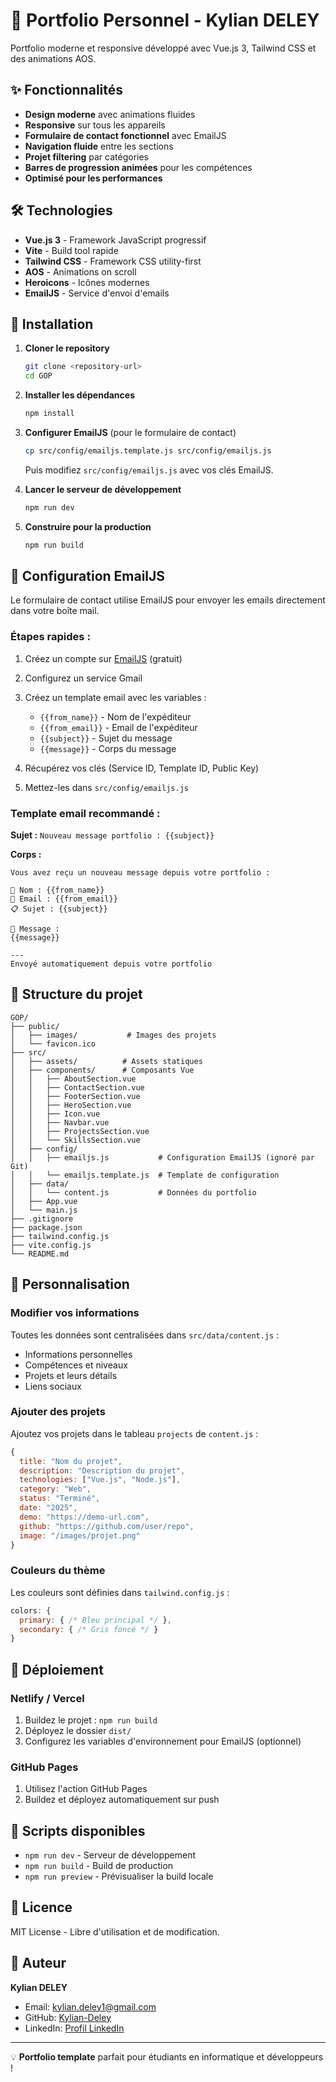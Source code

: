 # 🚀 Portfolio Personnel - Kylian DELEY

Portfolio moderne et responsive développé avec Vue.js 3, Tailwind CSS et des animations AOS.

## ✨ Fonctionnalités

- **Design moderne** avec animations fluides
- **Responsive** sur tous les appareils
- **Formulaire de contact fonctionnel** avec EmailJS
- **Navigation fluide** entre les sections
- **Projet filtering** par catégories
- **Barres de progression animées** pour les compétences
- **Optimisé pour les performances**

## 🛠️ Technologies

- **Vue.js 3** - Framework JavaScript progressif
- **Vite** - Build tool rapide
- **Tailwind CSS** - Framework CSS utility-first
- **AOS** - Animations on scroll
- **Heroicons** - Icônes modernes
- **EmailJS** - Service d'envoi d'emails

## 🚀 Installation

1. **Cloner le repository**
   ```bash
   git clone <repository-url>
   cd GOP
   ```

2. **Installer les dépendances**
   ```bash
   npm install
   ```

3. **Configurer EmailJS** (pour le formulaire de contact)
   ```bash
   cp src/config/emailjs.template.js src/config/emailjs.js
   ```
   Puis modifiez `src/config/emailjs.js` avec vos clés EmailJS.

4. **Lancer le serveur de développement**
   ```bash
   npm run dev
   ```

5. **Construire pour la production**
   ```bash
   npm run build
   ```

## 📧 Configuration EmailJS

Le formulaire de contact utilise EmailJS pour envoyer les emails directement dans votre boîte mail.

### Étapes rapides :

1. Créez un compte sur [EmailJS](https://www.emailjs.com/) (gratuit)
2. Configurez un service Gmail
3. Créez un template email avec les variables :
   - `{{from_name}}` - Nom de l'expéditeur
   - `{{from_email}}` - Email de l'expéditeur  
   - `{{subject}}` - Sujet du message
   - `{{message}}` - Corps du message

4. Récupérez vos clés (Service ID, Template ID, Public Key)
5. Mettez-les dans `src/config/emailjs.js`

### Template email recommandé :

**Sujet :** `Nouveau message portfolio : {{subject}}`

**Corps :**
```
Vous avez reçu un nouveau message depuis votre portfolio :

👤 Nom : {{from_name}}
📧 Email : {{from_email}}
📋 Sujet : {{subject}}

💬 Message :
{{message}}

---
Envoyé automatiquement depuis votre portfolio
```

## 📁 Structure du projet

```
GOP/
├── public/
│   ├── images/           # Images des projets
│   └── favicon.ico
├── src/
│   ├── assets/          # Assets statiques
│   ├── components/      # Composants Vue
│   │   ├── AboutSection.vue
│   │   ├── ContactSection.vue
│   │   ├── FooterSection.vue
│   │   ├── HeroSection.vue
│   │   ├── Icon.vue
│   │   ├── Navbar.vue
│   │   ├── ProjectsSection.vue
│   │   └── SkillsSection.vue
│   ├── config/
│   │   ├── emailjs.js           # Configuration EmailJS (ignoré par Git)
│   │   └── emailjs.template.js  # Template de configuration
│   ├── data/
│   │   └── content.js           # Données du portfolio
│   ├── App.vue
│   └── main.js
├── .gitignore
├── package.json
├── tailwind.config.js
├── vite.config.js
└── README.md
```

## 🎨 Personnalisation

### Modifier vos informations

Toutes les données sont centralisées dans `src/data/content.js` :

- Informations personnelles
- Compétences et niveaux
- Projets et leurs détails
- Liens sociaux

### Ajouter des projets

Ajoutez vos projets dans le tableau `projects` de `content.js` :

```javascript
{
  title: "Nom du projet",
  description: "Description du projet",
  technologies: ["Vue.js", "Node.js"],
  category: "Web",
  status: "Terminé",
  date: "2025",
  demo: "https://demo-url.com",
  github: "https://github.com/user/repo",
  image: "/images/projet.png"
}
```

### Couleurs du thème

Les couleurs sont définies dans `tailwind.config.js` :

```javascript
colors: {
  primary: { /* Bleu principal */ },
  secondary: { /* Gris foncé */ }
}
```

## 🚀 Déploiement

### Netlify / Vercel

1. Buildez le projet : `npm run build`
2. Déployez le dossier `dist/`
3. Configurez les variables d'environnement pour EmailJS (optionnel)

### GitHub Pages

1. Utilisez l'action GitHub Pages
2. Buildez et déployez automatiquement sur push

## 🔧 Scripts disponibles

- `npm run dev` - Serveur de développement
- `npm run build` - Build de production
- `npm run preview` - Prévisualiser la build locale

## 📄 Licence

MIT License - Libre d'utilisation et de modification.

## 👤 Auteur

**Kylian DELEY**
- Email: kylian.deley1@gmail.com
- GitHub: [Kylian-Deley](https://github.com/Kylian-Deley)
- LinkedIn: [Profil LinkedIn](https://linkedin.com/in/kylian-deley)

---

💡 **Portfolio template** parfait pour étudiants en informatique et développeurs ! 